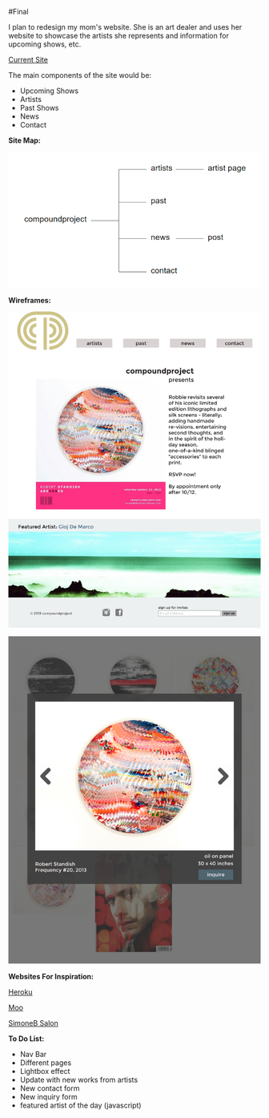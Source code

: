#Final

I plan to redesign my mom's website. She is an art dealer and uses her website to showcase the artists she represents and information for upcoming shows, etc.

[Current Site](http://compoundproject.com/)

The main components of the site would be:

+ Upcoming Shows
+ Artists
+ Past Shows
+ News
+ Contact

__Site Map:__

![Site Map](https://raw.githubusercontent.com/membles/WebDevHW/master/final/proposal/images/sitemap.png "Site Map")

__Wireframes:__

![Home Wireframe](https://raw.githubusercontent.com/membles/WebDevHW/master/final/proposal/images/wireframe_1.png "Home Wireframe")

![Artist Work](https://raw.githubusercontent.com/membles/WebDevHW/master/final/proposal/images/wireframe_2.png "Home Wireframe")

__Websites For Inspiration:__

[Heroku](https://www.heroku.com/ "Heroku")

[Moo](https://www.moo.com/us/ "Moo")

[SimoneB Salon](http://www.simonebsalon.com/ "Salon")

__To Do List:__

+ Nav Bar
+ Different pages
+ Lightbox effect
+ Update with new works from artists
+ New contact form
+ New inquiry form
+ featured artist of the day (javascript)
